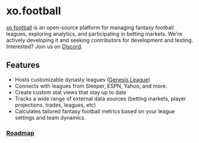 <div class="body">

# xo.football

[xo.football](https://xo.football) is an open-source platform for managing fantasy football leagues, exploring analytics, and participating in betting markets. We're actively developing it and seeking contributors for development and testing. Interested? Join us on [Discord](https://discord.com/invite/azSX97Qj9Z).

## Features

- Hosts customizable dynasty leagues ([Genesis League](https://xo.football/leagues/1))
- Connects with leagues from Sleeper, ESPN, Yahoo, and more.
- Create custom stat views that stay up to date
- Tracks a wide range of external data sources (betting markets, player projections, trades, leagues, etc)
- Calculates tailored fantasy football metrics based on your league settings and team dynamics.

### [Roadmap](https://github.com/users/mistakia/projects/1/views/3)

</div>